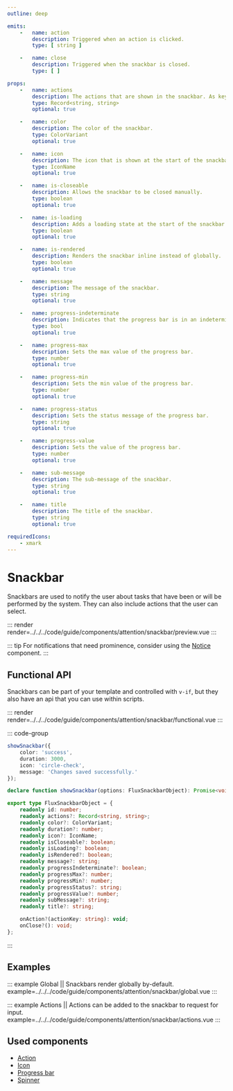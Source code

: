 ```yaml
---
outline: deep

emits:
    -   name: action
        description: Triggered when an action is clicked.
        type: [ string ]

    -   name: close
        description: Triggered when the snackbar is closed.
        type: [ ]

props:
    -   name: actions
        description: The actions that are shown in the snackbar. As key-value pairs.
        type: Record<string, string>
        optional: true

    -   name: color
        description: The color of the snackbar.
        type: ColorVariant
        optional: true

    -   name: icon
        description: The icon that is shown at the start of the snackbar.
        type: IconName
        optional: true

    -   name: is-closeable
        description: Allows the snackbar to be closed manually.
        type: boolean
        optional: true

    -   name: is-loading
        description: Adds a loading state at the start of the snackbar.
        type: boolean
        optional: true

    -   name: is-rendered
        description: Renders the snackbar inline instead of globally.
        type: boolean
        optional: true

    -   name: message
        description: The message of the snackbar.
        type: string
        optional: true

    -   name: progress-indeterminate
        description: Indicates that the progress bar is in an indeterminate state.
        type: bool
        optional: true

    -   name: progress-max
        description: Sets the max value of the progress bar.
        type: number
        optional: true

    -   name: progress-min
        description: Sets the min value of the progress bar.
        type: number
        optional: true

    -   name: progress-status
        description: Sets the status message of the progress bar.
        type: string
        optional: true

    -   name: progress-value
        description: Sets the value of the progress bar.
        type: number
        optional: true

    -   name: sub-message
        description: The sub-message of the snackbar.
        type: string
        optional: true

    -   name: title
        description: The title of the snackbar.
        type: string
        optional: true

requiredIcons:
    - xmark
---
```


# Snackbar

Snackbars are used to notify the user about tasks that have been or will be performed by the system. They can also include actions that the user can select.

::: render
render=../../../code/guide/components/attention/snackbar/preview.vue
:::

::: tip
For notifications that need prominence, consider using the [Notice](./notice) component.
:::

<FrontmatterDocs/>

## Functional API

Snackbars can be part of your template and controlled with `v-if`, but they also have an api that you can use within scripts.

::: render
render=../../../code/guide/components/attention/snackbar/functional.vue
:::

::: code-group

```ts [Example]
showSnackbar({
    color: 'success',
    duration: 3000,
    icon: 'circle-check',
    message: 'Changes saved successfully.'
});
```

```ts [Declaration]
declare function showSnackbar(options: FluxSnackbarObject): Promise<void>;
```

```ts [Options]
export type FluxSnackbarObject = {
    readonly id: number;
    readonly actions?: Record<string, string>;
    readonly color?: ColorVariant;
    readonly duration?: number;
    readonly icon?: IconName;
    readonly isCloseable?: boolean;
    readonly isLoading?: boolean;
    readonly isRendered?: boolean;
    readonly message?: string;
    readonly progressIndeterminate?: boolean;
    readonly progressMax?: number;
    readonly progressMin?: number;
    readonly progressStatus?: string;
    readonly progressValue?: number;
    readonly subMessage?: string;
    readonly title?: string;

    onAction?(actionKey: string): void;
    onClose?(): void;
};
```

:::

## Examples

::: example Global || Snackbars render globally by-default.
example=../../../code/guide/components/attention/snackbar/global.vue
:::

::: example Actions || Actions can be added to the snackbar to request for input.
example=../../../code/guide/components/attention/snackbar/actions.vue
:::

## Used components

- [Action](../action)
- [Icon](../icon)
- [Progress bar](../progress-bar)
- [Spinner](../spinner)
